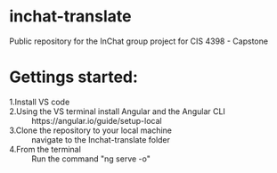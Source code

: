 # inchat-translate
Public repository for the InChat group project for CIS 4398 - Capstone

# Gettings started:
<dl>
  <dt>1.Install VS code</dt>
  <dt>2.Using the VS terminal install Angular and the Angular CLI</dt>
  <dd>https://angular.io/guide/setup-local</dd>
  <dt>3.Clone the repository to your local machine</dt>
  <dd>navigate to the Inchat-translate folder</dd>
  <dt>4.From the terminal</dt>
  <dd>Run the command "ng serve -o"</dd>
<dl>
